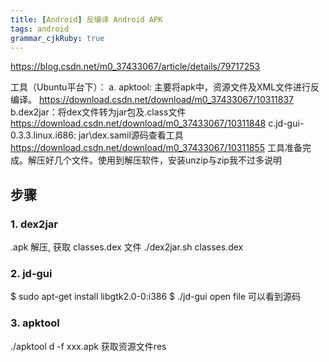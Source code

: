 ```yaml
---
title: [Android] 反编译 Android APK 
tags: android
grammar_cjkRuby: true
---
```

https://blog.csdn.net/m0_37433067/article/details/79717253

工具（Ubuntu平台下）： 
a. apktool: 主要将apk中，资源文件及XML文件进行反编译。 
https://download.csdn.net/download/m0_37433067/10311837 
b.dex2jar：将dex文件转为jar包及.class文件 
https://download.csdn.net/download/m0_37433067/10311848 
c.jd-gui-0.3.3.linux.i686: jar\dex.samil源码查看工具 
https://download.csdn.net/download/m0_37433067/10311855 
工具准备完成。解压好几个文件。使用到解压软件，安装unzip与zip我不过多说明 


## 步骤
### 1. dex2jar
.apk 解压, 获取 classes.dex  文件
./dex2jar.sh classes.dex 

### 2. jd-gui

$ sudo apt-get install libgtk2.0-0:i386
$ ./jd-gui
open file 可以看到源码

### 3. apktool
./apktool d -f  xxx.apk
获取资源文件res
